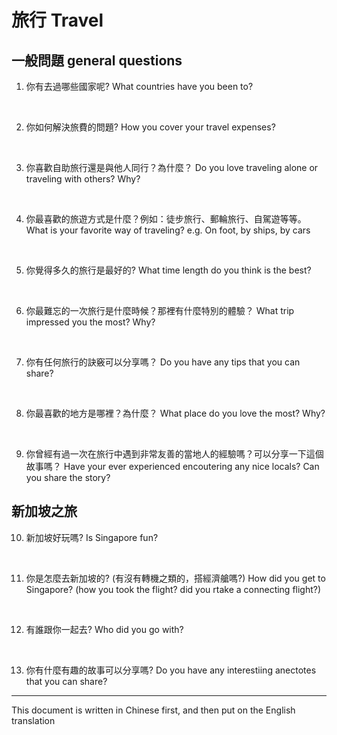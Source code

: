 # 旅行 Travel


## 一般問題 general questions

1. 你有去過哪些國家呢?
What countries have you been to?

<br>

2. 你如何解決旅費的問題?
How you cover your travel expenses?

<br>

3. 你喜歡自助旅行還是與他人同行？為什麼？
Do you love traveling alone or traveling with others? Why?

<br>

4. 你最喜歡的旅遊方式是什麼？例如：徒步旅行、郵輪旅行、自駕遊等等。
What is your favorite way of traveling? e.g. On foot, by ships, by cars

<br>

5. 你覺得多久的旅行是最好的?
What time length do you think is the best?

<br>

6. 你最難忘的一次旅行是什麼時候？那裡有什麼特別的體驗？
What trip impressed you the most? Why?

<br>

7. 你有任何旅行的訣竅可以分享嗎？
Do you have any tips that you can share?

<br>

8. 你最喜歡的地方是哪裡？為什麼？
What place do you love the most? Why?

<br>

9. 你曾經有過一次在旅行中遇到非常友善的當地人的經驗嗎？可以分享一下這個故事嗎？
Have your ever experienced encoutering any nice locals? Can you share the story?


## 新加坡之旅

10. 新加坡好玩嗎?
Is Singapore fun?

<br>

11. 你是怎麼去新加坡的? (有沒有轉機之類的，搭經濟艙嗎?)
How did you get to Singapore? (how you took the flight? did you rtake a connecting flight?)

<br>

12. 有誰跟你一起去?
Who did you go with?

<br>

13. 你有什麼有趣的故事可以分享嗎?
Do you have any interestiing anectotes that you can share?



---
This document is written in Chinese first, and then put on the English translation